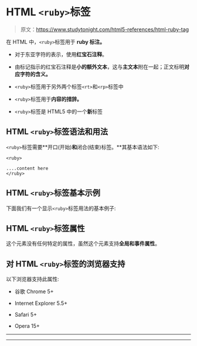 # HTML `<ruby>`标签

> 原文：<https://www.studytonight.com/html5-references/html-ruby-tag>

在 HTML 中，`<ruby>`标签用于 **ruby 标注。**

*   对于东亚字符的表示，使用**红宝石注释**。

*   由<ruby>标记指示的红宝石注释是**小的额外文本**，这与**主文本**附在一起；正文标明**对应字符的含义。**</ruby>

*   `<ruby>`标签用于另外两个标签`<rt>`和`<rp>`标签中

*   `<ruby>`标签用于**内容的措辞。**

*   `<ruby>`标签是 HTML5 中的一个**新**标签

## HTML `<ruby>`标签语法和用法

`<ruby>`标签需要**开口(开始)**和**闭合(结束)标签。**其基本语法如下:

```
<ruby> 

....content here
</ruby> 
```

## HTML `<ruby>`标签基本示例

下面我们有一个显示`<ruby>`标签用法的基本例子:

## HTML `<ruby>`标签属性

这个元素没有任何特定的属性，虽然这个元素支持**全局和事件属性**。

## 对 HTML `<ruby>`标签的浏览器支持

以下浏览器支持此属性:

*   谷歌 Chrome 5+

*   Internet Explorer 5.5+

*   Safari 5+

*   Opera 15+

* * *

* * *